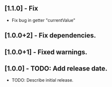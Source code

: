 ## [1.1.0] - Fix
* Fix bug in getter "currentValue"

## [1.0.0+2] - Fix dependencies.

## [1.0.0+1] - Fixed warnings.

## [1.0.0] - TODO: Add release date.

* TODO: Describe initial release.